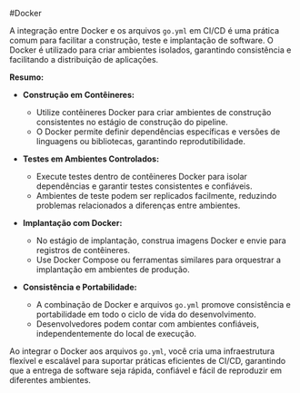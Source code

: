  #Docker 

A integração entre Docker e os arquivos `go.yml` em CI/CD é uma prática comum para facilitar a construção, teste e implantação de software. O Docker é utilizado para criar ambientes isolados, garantindo consistência e facilitando a distribuição de aplicações.

**Resumo:**

- **Construção em Contêineres:**
  - Utilize contêineres Docker para criar ambientes de construção consistentes no estágio de construção do pipeline.
  - O Docker permite definir dependências específicas e versões de linguagens ou bibliotecas, garantindo reprodutibilidade.

- **Testes em Ambientes Controlados:**
  - Execute testes dentro de contêineres Docker para isolar dependências e garantir testes consistentes e confiáveis.
  - Ambientes de teste podem ser replicados facilmente, reduzindo problemas relacionados a diferenças entre ambientes.

- **Implantação com Docker:**
  - No estágio de implantação, construa imagens Docker e envie para registros de contêineres.
  - Use Docker Compose ou ferramentas similares para orquestrar a implantação em ambientes de produção.

- **Consistência e Portabilidade:**
  - A combinação de Docker e arquivos `go.yml` promove consistência e portabilidade em todo o ciclo de vida do desenvolvimento.
  - Desenvolvedores podem contar com ambientes confiáveis, independentemente do local de execução.

Ao integrar o Docker aos arquivos `go.yml`, você cria uma infraestrutura flexível e escalável para suportar práticas eficientes de CI/CD, garantindo que a entrega de software seja rápida, confiável e fácil de reproduzir em diferentes ambientes.